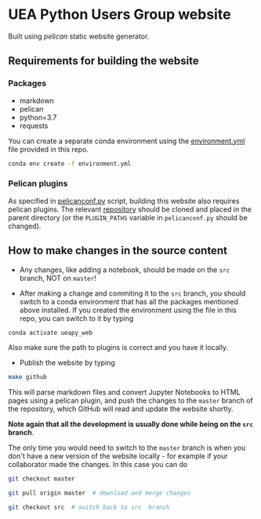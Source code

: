 # UEA Python Users Group website

Built using *pelican* static website generator.

## Requirements for building the website
### Packages
- markdown
- pelican
- python=3.7
- requests

You can create a separate conda environment using the [environment.yml](environment.yml) file provided in this repo.
```bash
conda env create -f environment.yml
```

### Pelican plugins
As specified in [pelicanconf.py](https://github.com/ueapy/ueapy.github.io/blob/src/pelicanconf.py#L33) script, building this website also requires pelican plugins.
The relevant [repository](https://github.com/ueapy/pelican-plugins) should be cloned and placed in the parent directory (or the `PLUGIN_PATHS` variable in `pelicanconf.py` should be changed).


## How to make changes in the source content
* Any changes, like adding a notebook, should be made on the `src` branch, NOT on `master`!

* After making a change and commiting it to the `src` branch, you should switch to a conda environment that has all the packages mentioned above installed.
If you created the environment using the file in this repo, you can switch to it by typing 
```bash
conda activate ueapy_web
```
Also make sure the path to plugins is correct and you have it locally.

* Publish the website by typing
```bash
make github
```
This will parse markdown files and convert Jupyter Notebooks to HTML pages using a pelican plugin, and push the changes to the `master` branch of the repository, which GitHub will read and update the website shortly.


**Note again that all the development is usually done while being on the `src` branch**.

The only time you would need to switch to the `master` branch is when you don't have a new version of the website locally - for example if your collaborator made the changes. In this case you can do
```bash
git checkout master

git pull origin master  # download and merge changes

git checkout src  # switch back to src  branch
```
